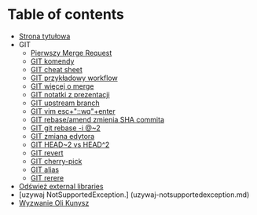 # Table of contents

* [Strona tytułowa](README.md)
* GIT
  * [Pierwszy Merge Request](first-question.md)
  * [GIT komendy](komendy-git.md)
  * [GIT cheat sheet](git-cheat-sheet.md)
  * [GIT przykładowy workflow](git-przykladowy-workflow.md)
  * [GIT więcej o merge](git-merge.md)
  * [GIT notatki z prezentacji](git-notatki-z-prezentacji.md)
  * [GIT upstream branch](git-upstream-branch.md)
  * [GIT vim esc+"::wq"+enter](git-vim-esc+wq+enter.md)
  * [GIT rebase/amend zmienia SHA commita](git-git-push-f-origin-branchname.md)
  * [GIT git rebase -i @~2](git-git-rebase-i-2.md)
  * [GIT zmiana edytora](git-zmiana-edytora.md)
  * [GIT HEAD~2 vs HEAD^2](git-head-2-vs-head2.md)
  * [GIT revert](git-revert.md)
  * [GIT cherry-pick](git-cherry-pick.md)
  * [GIT alias](git-alias.md)
  * [GIT rerere](git-rerere.md)
* [Odśwież external libraries](odswiez-external-libraries.md)
* [uzywaj NotSupportedException.] (uzywaj-notsupportedexception.md)
* [Wyzwanie Oli Kunysz](wyzwanie-oli-kunysz.md)

